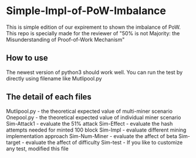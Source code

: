 # Simple-Impl-of-PoW-Imbalance

This is simple edition of our expirement to shown the imbalance of PoW.
This repo is specially made for the reviewer of "50\% is not Majority: the Misunderstanding of Proof-of-Work Mechanism"

## How to use

The newest version of python3 should work well.
You can run the test by directly using filename like Mutlipool.py

## The detail of each files

Mutlipool.py - the theoretical expected value of multi-miner scenario
Onepool.py - the theoretical expected value of individual miner scenario
Sim-Attack1 - evaluate the 51\% attack
Sim-Effect - evaluate the hash attempts needed for minted 100 block
Sim-Impl - evaluate different mining implementation approach
Sim-Num-Miner - evaluate the affect of beta
Sim-target - evaluate the affect of difficulty
Sim-test - If you like to customize any test, modified this file
